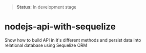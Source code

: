 > **Status:** In development stage

# nodejs-api-with-sequelize
Show how to build API in it's different methods and persist data into relational database using Sequelize ORM
